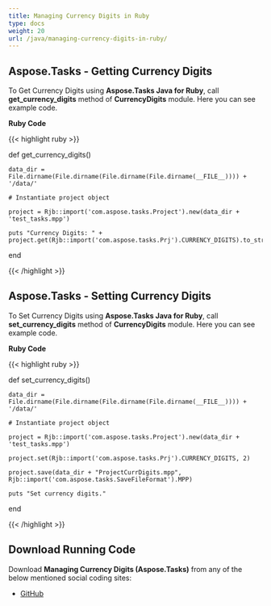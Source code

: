 ```yaml
---
title: Managing Currency Digits in Ruby
type: docs
weight: 20
url: /java/managing-currency-digits-in-ruby/
---
```


## **Aspose.Tasks - Getting Currency Digits**
To Get Currency Digits using **Aspose.Tasks Java for Ruby**, call **get_currency_digits** method of **CurrencyDigits** module. Here you can see example code.

**Ruby Code**

{{< highlight ruby >}}

 def get_currency_digits()

    data_dir = File.dirname(File.dirname(File.dirname(File.dirname(__FILE__)))) + '/data/'

    # Instantiate project object

    project = Rjb::import('com.aspose.tasks.Project').new(data_dir + 'test_tasks.mpp')

    puts "Currency Digits: " + project.get(Rjb::import('com.aspose.tasks.Prj').CURRENCY_DIGITS).to_string

end

{{< /highlight >}}
## **Aspose.Tasks - Setting Currency Digits**
To Set Currency Digits using **Aspose.Tasks Java for Ruby**, call **set_currency_digits** method of **CurrencyDigits** module. Here you can see example code.

**Ruby Code**

{{< highlight ruby >}}

 def set_currency_digits()

    data_dir = File.dirname(File.dirname(File.dirname(File.dirname(__FILE__)))) + '/data/'

    # Instantiate project object

    project = Rjb::import('com.aspose.tasks.Project').new(data_dir + 'test_tasks.mpp')

    project.set(Rjb::import('com.aspose.tasks.Prj').CURRENCY_DIGITS, 2)

    project.save(data_dir + "ProjectCurrDigits.mpp", Rjb::import('com.aspose.tasks.SaveFileFormat').MPP)

    puts "Set currency digits."

end

{{< /highlight >}}
## **Download Running Code**
Download **Managing Currency Digits (Aspose.Tasks)** from any of the below mentioned social coding sites:

- [GitHub](https://github.com/aspose-tasks/Aspose.Tasks-for-Java/blob/master/Plugins/Aspose_Tasks_Java_for_Ruby/lib/asposetasksjava/Currencies/currencydigits.rb)
